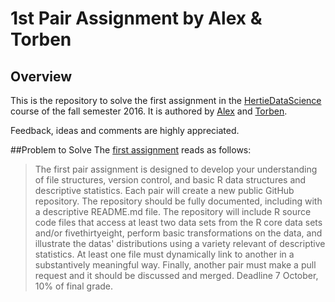 # 1st Pair Assignment by Alex & Torben
## Overview
This is the repository to solve the first assignment in the [HertieDataScience](https://github.com/HertieDataScience) course of the fall semester 2016. It is authored by [Alex](https://github.com/corrod3) and [Torben](https://github.com/torbatschow).

Feedback, ideas and comments are highly appreciated. 

##Problem to Solve
The [first assignment](https://github.com/HertieDataScience/SyllabusAndLectures/blob/master/README.md) reads as follows:
>The first pair assignment is designed to develop your understanding of file structures, version control, and basic R data structures and descriptive statistics. Each pair will create a new public GitHub repository. The repository should be fully documented, including with a descriptive README.md file. The repository will include R source code files that access at least two data sets from the R core data sets and/or fivethirtyeight, perform basic transformations on the data, and illustrate the datas' distributions using a variety relevant of descriptive statistics. At least one file must dynamically link to another in a substantively meaningful way. Finally, another pair must make a pull request and it should be discussed and merged. Deadline 7 October, 10% of final grade.
